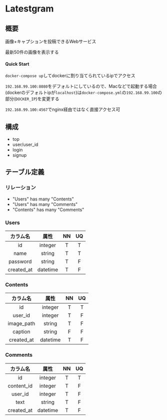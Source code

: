 # Latestgram

## 概要
画像+キャプションを投稿できるWebサービス

最新50件の画像を表示する

#### Quick Start
`docker-compose up`してdockerに割り当てられているipでアクセス

`192.168.99.100:8080`をデフォルトにしているので、Macなどで起動する場合(dockerのデフォルトipが`localhost`)は`docker-compose.yml`の`192.168.99.100`の部分(`DOCKER_IP`)を変更する

`192.168.99.100:4567`でnginx経由ではなく直接アクセス可

## 構成
* top
* user/user_id
* login
* signup

## テーブル定義
### リレーション
* "Users" has many "Contents" 
* "Users" has many "Comments"
* "Contents" has many "Comments"

### Users
|カラム名|属性|NN|UQ|
|:--:|:--:|:--:|:--:|
|id|integer|T|T|
|name|string|T|T|
|password|string|T|F|
|created_at|datetime|T|F|

### Contents
|カラム名|属性|NN|UQ|
|:--:|:--:|:--:|:--:|
|id|integer|T|T|
|user_id|integer|T|F|
|image_path|string|T|F|
|caption|string|F|F|
|created_at|datetime|T|F|

### Comments
|カラム名|属性|NN|UQ|
|:--:|:--:|:--:|:--:|
|id|integer|T|T|
|content_id|integer|T|F|
|user_id|integer|T|F|
|text|string|T|F|
|created_at|datetime|T|F|
